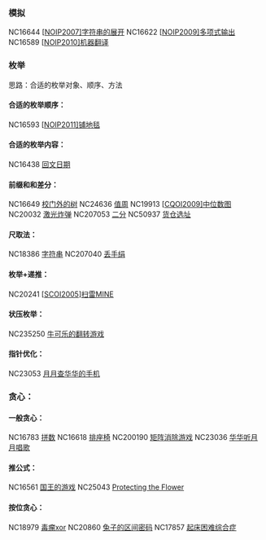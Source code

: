 ### 模拟

NC16644 [[NOIP2007\]字符串的展开](https://ac.nowcoder.com/acm/problem/16644)
NC16622 [[NOIP2009\]多项式输出](https://ac.nowcoder.com/acm/problem/16622)
NC16589 [[NOIP2010\]机器翻译](https://ac.nowcoder.com/acm/problem/16589)

### 枚举

思路：合适的枚举对象、顺序、方法

#### 合适的枚举顺序：

NC16593 [[NOIP2011\]铺地毯](https://ac.nowcoder.com/acm/problem/16593)

#### 合适的枚举内容：

NC16438 [回文日期](https://ac.nowcoder.com/acm/problem/16438)

#### 前缀和和差分：

NC16649 [校门外的树](https://ac.nowcoder.com/acm/problem/16649)
NC24636 [值周](https://ac.nowcoder.com/acm/problem/24636)
NC19913 [[CQOI2009\]中位数图](https://ac.nowcoder.com/acm/problem/19913)
NC20032 [激光炸弹](https://ac.nowcoder.com/acm/problem/20032)
NC207053 [二分](https://ac.nowcoder.com/acm/problem/207053)
NC50937 [货仓选址](https://ac.nowcoder.com/acm/problem/50937)

#### 尺取法：

NC18386 [字符串](https://ac.nowcoder.com/acm/problem/18386)
NC207040 [丢手绢](https://ac.nowcoder.com/acm/problem/207040)

#### 枚举+递推：

NC20241 [[SCOI2005\]扫雷MINE](https://ac.nowcoder.com/acm/problem/20241)

#### 状压枚举：

NC235250 [牛可乐的翻转游戏](https://ac.nowcoder.com/acm/problem/235250) 

#### 指针优化：

NC23053 [月月查华华的手机](https://ac.nowcoder.com/acm/problem/23053)

### 贪心：

#### 一般贪心：

NC16783 [拼数](https://ac.nowcoder.com/acm/problem/16783)
NC16618 [排座椅](https://ac.nowcoder.com/acm/problem/16618)
NC200190 [矩阵消除游戏](https://ac.nowcoder.com/acm/problem/200190)
NC23036 [华华听月月唱歌](https://ac.nowcoder.com/acm/problem/23036)

#### 推公式：

NC16561 [国王的游戏](https://ac.nowcoder.com/acm/problem/16561)
NC25043 [Protecting the Flower](https://ac.nowcoder.com/acm/problem/25043)

#### 按位贪心：

NC18979 [毒瘤xor](https://ac.nowcoder.com/acm/problem/18979)
NC20860 [兔子的区间密码](https://ac.nowcoder.com/acm/problem/20860)
NC17857 [起床困难综合症](https://ac.nowcoder.com/acm/problem/17857)